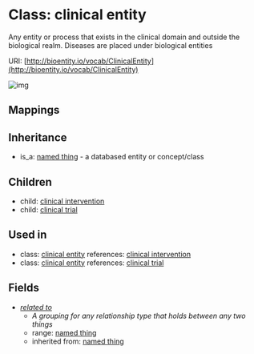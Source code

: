 # Class: clinical entity


Any entity or process that exists in the clinical domain and outside the biological realm. Diseases are placed under biological entities

URI: [http://bioentity.io/vocab/ClinicalEntity](http://bioentity.io/vocab/ClinicalEntity)

![img](http://yuml.me/diagram/nofunky;dir:TB/class/\[NamedThing]^-\[ClinicalEntity|id(i):identifier_type%20%3F;name(i):label_type%20%3F;category(i):label_type%20%3F;node_property(i):string%20%3F;iri(i):iri_type%20%3F;full_name(i):label_type%20%3F;description(i):narrative_text%20%3F;systematic_synonym(i):label_type%20%3F],%20\[ClinicalEntity]^-\[ClinicalIntervention],%20\[ClinicalEntity]^-\[ClinicalTrial],%20\[ClinicalEntity]-%20related%20to(i)%20%3F>\[NamedThing])
## Mappings

## Inheritance

 *  is_a: [named thing](NamedThing.md) - a databased entity or concept/class
## Children

 *  child: [clinical intervention](ClinicalIntervention.md)
 *  child: [clinical trial](ClinicalTrial.md)
## Used in

 *  class: [clinical entity](ClinicalEntity.md) references: [clinical intervention](ClinicalIntervention.md)
 *  class: [clinical entity](ClinicalEntity.md) references: [clinical trial](ClinicalTrial.md)
## Fields

 * _[related to](related_to.md)_
    * _A grouping for any relationship type that holds between any two things_
    * range: [named thing](NamedThing.md)
    * inherited from: [named thing](NamedThing.md)
